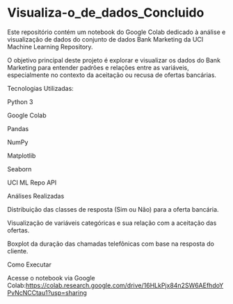 # Visualiza-o_de_dados_Concluido
Este repositório contém um notebook do Google Colab dedicado à análise e visualização de dados do conjunto de dados Bank Marketing da UCI Machine Learning Repository.

O objetivo principal deste projeto é explorar e visualizar os dados do Bank Marketing para entender padrões e relações entre as variáveis, especialmente no contexto da aceitação ou recusa de ofertas bancárias.

Tecnologias Utilizadas:

Python 3

Google Colab

Pandas

NumPy

Matplotlib

Seaborn

UCI ML Repo API

Análises Realizadas

Distribuição das classes de resposta (Sim ou Não) para a oferta bancária.

Visualização de variáveis categóricas e sua relação com a aceitação das ofertas.

Boxplot da duração das chamadas telefônicas com base na resposta do cliente.

Como Executar

Acesse o notebook via Google Colab:https://colab.research.google.com/drive/16HLkPjx84n2SW6AEfhdoYPvNcNCCtau1?usp=sharing
